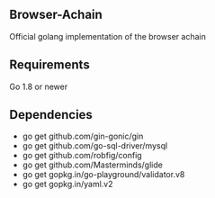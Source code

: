 ## Browser-Achain

Official golang implementation of the browser achain

## Requirements
  Go 1.8 or newer

## Dependencies

 * go get github.com/gin-gonic/gin
 * go get github.com/go-sql-driver/mysql
 * go get github.com/robfig/config
 * go get github.com/Masterminds/glide
 * go get gopkg.in/go-playground/validator.v8
 * go get gopkg.in/yaml.v2